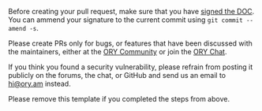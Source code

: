 Before creating your pull request, make sure that you have
[signed the DOC](https://github.com/UrbanCompass/ladon/blob/master/CONTRIBUTING.md#developers-certificate-of-origin). You can ammend your
signature to the current commit using `git commit --amend -s`.

Please create PRs only for bugs, or features that have been discussed with the maintainers, either at the
[ORY Community](https://community.ory.am/) or join the [ORY Chat](https://gitter.im/ory-am/hydra).

If you think you found a security vulnerability, please refrain from posting it publicly on the forums, the chat, or GitHub
and send us an email to [hi@ory.am](mailto:hi@ory.am) instead.

Please remove this template if you completed the steps from above.
